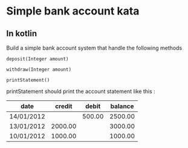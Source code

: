 # Simple bank account kata

## In kotlin

Build a simple bank account system that handle the following methods

```deposit(Integer amount)```

```withdraw(Integer amount)```

```printStatement()```

printStatement should print the account statement like this : 
 
| date | credit | debit | balance |
| ---- | ------ | ----- | ------- |
| 14/01/2012 | | 500.00 | 2500.00 |
| 13/01/2012 | 2000.00 | | 3000.00 |
| 10/01/2012 | 1000.00 | | 1000.00 |

